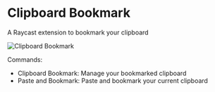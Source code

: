 # Clipboard Bookmark

A Raycast extension to bookmark your clipboard

![Clipboard Bookmark](./demo.png)

Commands:

- Clipboard Bookmark: Manage your bookmarked clipboard
- Paste and Bookmark: Paste and bookmark your current clipboard
